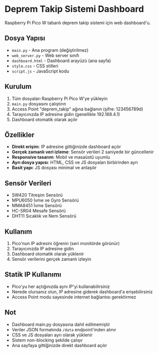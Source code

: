 # Deprem Takip Sistemi Dashboard

Raspberry Pi Pico W tabanlı deprem takip sistemi için web dashboard'u.

## Dosya Yapısı

- `main.py` - Ana program (değiştirilmez)
- `web_server.py` - Web server sınıfı
- `dashboard.html` - Dashboard arayüzü (ana sayfa)
- `style.css` - CSS stilleri
- `script.js` - JavaScript kodu

## Kurulum

1. Tüm dosyaları Raspberry Pi Pico W'ye yükleyin
2. `main.py` dosyasını çalıştırın
3. Access Point "deprem_takip" ağına bağlanın (şifre: 123456789d)
4. Tarayıcınızda IP adresine gidin (genellikle 192.168.4.1)
5. Dashboard otomatik olarak açılır

## Özellikler

- **Direkt erişim**: IP adresine gittiğinizde dashboard açılır
- **Gerçek zamanlı veri izleme**: Sensör verileri 2 saniyede bir güncellenir
- **Responsive tasarım**: Mobil ve masaüstü uyumlu
- **Ayrı dosya yapısı**: HTML, CSS ve JS dosyaları birbirinden ayrı
- **Basit yapı**: JS dosyası minimal ve anlaşılır

## Sensör Verileri

- SW420 Titreşim Sensörü
- MPU6050 İvme ve Gyro Sensörü
- MMA8451 İvme Sensörü
- HC-SR04 Mesafe Sensörü
- DHT11 Sıcaklık ve Nem Sensörü

## Kullanım

1. Pico'nun IP adresini öğrenin (seri monitörde görünür)
2. Tarayıcınızda IP adresine gidin
3. Dashboard otomatik olarak yüklenir
4. Sensör verilerini gerçek zamanlı izleyin

## Statik IP Kullanımı

- Pico'yu her açtığınızda aynı IP'yi kullanabilirsiniz
- Nerede olursanız olun, IP adresine giderek dashboard'a erişebilirsiniz
- Access Point modu sayesinde internet bağlantısı gerektirmez

## Not

- Dashboard main.py dosyasına dahil edilmemiştir
- Veriler JSON formatında `/data` endpoint'inden alınır
- CSS ve JS dosyaları ayrı olarak yüklenir
- Sistem non-blocking şekilde çalışır
- Ana sayfaya gittiğinizde direkt dashboard açılır
